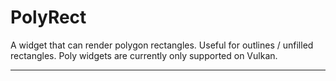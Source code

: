 # PolyRect

A widget that can render polygon rectangles. Useful for outlines / unfilled rectangles. Poly widgets are currently only supported on Vulkan.

---
